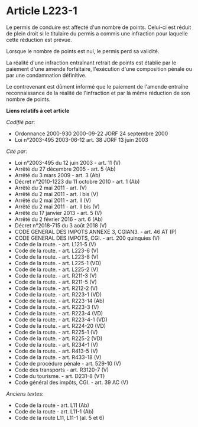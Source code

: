 # Article L223-1

Le permis de conduire est affecté d'un nombre de points. Celui-ci est réduit de plein droit si le titulaire du permis a
commis une infraction pour laquelle cette réduction est prévue.

Lorsque le nombre de points est nul, le permis perd sa validité.

La réalité d'une infraction entraînant retrait de points est établie par le paiement d'une amende forfaitaire, l'exécution
d'une composition pénale ou par une condamnation définitive.

Le contrevenant est dûment informé que le paiement de l'amende entraîne reconnaissance de la réalité de l'infraction et par
là même réduction de son nombre de points.

**Liens relatifs à cet article**

_Codifié par_:

  - Ordonnance 2000-930 2000-09-22 JORF 24 septembre 2000
  - Loi n°2003-495 2003-06-12 art. 38 JORF 13 juin 2003

_Cité par_:

  - Loi n°2003-495 du 12 juin 2003 - art. 11 (V)
  - Arrêté du 27 décembre 2005 - art. 5 (Ab)
  - Arrêté du 3 mars 2009 - art. 3 (Ab)
  - Décret n°2010-1223 du 11 octobre 2010 - art. 1 (Ab)
  - Arrêté du 2 mai 2011 - art. (V)
  - Arrêté du 2 mai 2011 - art. I bis (V)
  - Arrêté du 2 mai 2011 - art. II (V)
  - Arrêté du 2 mai 2011 - art. II bis (V)
  - Arrêté du 17 janvier 2013 - art. 5 (V)
  - Arrêté du 2 février 2016 - art. 6 (Ab)
  - Décret n°2018-715 du 3 août 2018 (V)
  - CODE GENERAL DES IMPOTS ANNEXE 3, CGIAN3. - art. 46 AT (P)
  - CODE GENERAL DES IMPOTS, CGI. - art. 200 quinquies (V)
  - Code de la route. - art. L121-5 (V)
  - Code de la route. - art. L223-6 (V)
  - Code de la route. - art. L223-8 (V)
  - Code de la route. - art. L225-1 (VD)
  - Code de la route. - art. L225-2 (V)
  - Code de la route. - art. R211-3 (V)
  - Code de la route. - art. R211-5 (V)
  - Code de la route. - art. R212-2 (V)
  - Code de la route. - art. R223-1 (VD)
  - Code de la route. - art. R223-14 (Ab)
  - Code de la route. - art. R223-3 (V)
  - Code de la route. - art. R223-4 (VD)
  - Code de la route. - art. R223-4-1 (VD)
  - Code de la route. - art. R224-20 (VD)
  - Code de la route. - art. R225-1 (V)
  - Code de la route. - art. R225-2 (VD)
  - Code de la route. - art. R234-1 (V)
  - Code de la route. - art. R413-5 (V)
  - Code de la route. - art. R433-18 (V)
  - Code de procédure pénale - art. 529-10 (V)
  - Code des transports - art. R3120-7 (V)
  - Code du tourisme. - art. D231-8 (VT)
  - Code général des impôts, CGI. - art. 39 AC (V)

_Anciens textes_:

  - Code de la route - art. L11 (Ab)
  - Code de la route - art. L11-1 (Ab)
  - Code de la route L11, L11-1 (al. 5 et 6)

